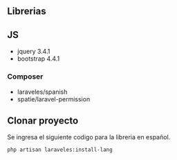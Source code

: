 ## Librerias

## JS
* jquery 3.4.1
* bootstrap 4.4.1

### Composer 

* laraveles/spanish
* spatie/laravel-permission


## Clonar proyecto

Se ingresa el siguiente codigo para la libreria en español.

``php artisan laraveles:install-lang``
